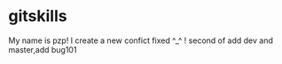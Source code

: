 # gitskills
My name is pzp!
I create a new confict fixed ^_^ !
second of add dev and master,add bug101
